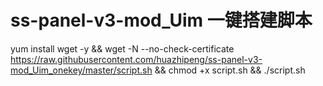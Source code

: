 # ss-panel-v3-mod_Uim 一键搭建脚本

yum install wget -y && wget -N --no-check-certificate https://raw.githubusercontent.com/huazhipeng/ss-panel-v3-mod_Uim_onekey/master/script.sh && chmod +x script.sh && ./script.sh
